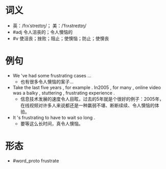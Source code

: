 # 词义
- 英：/frʌˈstreɪtɪŋ/； 美：/ˈfrʌstreɪtɪŋ/
- #adj 令人沮丧的；令人懊恼的
- #v 使沮丧；挫败；阻止；使懊恼；防止；使懊丧
# 例句
- We 've had some frustrating cases ...
	- 也有很多令人懊恼的案子…
- Take the last five years , for example . In2005 , for many , online video was a balky , stuttering , frustrating experience .
	- 信息技术发展的速度令人目眩，过去的5年就是个很好的例子：2005年，在线视频对许多人来说都还是一种羸弱不堪、断断续续、令人懊恼的体验。
- It 's frustrating to have to wait so long .
	- 要等这么长时间，真令人懊恼。
# 形态
- #word_proto frustrate
